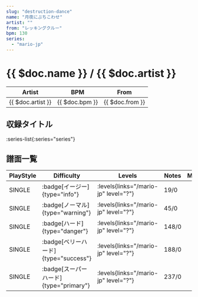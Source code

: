 ```yaml
---
slug: "destruction-dance"
name: "月夜にぶちこわせ"
artist: ""
from: "レッキングクルー"
bpm: 130
series:
  - "mario-jp"
---
```


# {{ $doc.name }} / {{ $doc.artist }}

|Artist|BPM|From|
|------|---|----|
|{{ $doc.artist }}|{{ $doc.bpm }}|{{ $doc.from }}|

## 収録タイトル

:series-list{:series="series"}

## 譜面一覧

|PlayStyle|Difficulty|Levels|Notes|Movie|
|---------|----------|------|-----|-----|
|SINGLE| :badge[イージー]{type="info"}| :levels{links="/mario-jp" level="?"}|19/0||
|SINGLE| :badge[ノーマル]{type="warning"}| :levels{links="/mario-jp" level="?"}|45/0||
|SINGLE| :badge[ハード]{type="danger"}| :levels{links="/mario-jp" level="?"}|148/0||
|SINGLE| :badge[ベリーハード]{type="success"}| :levels{links="/mario-jp" level="?"}|188/0||
|SINGLE| :badge[スーパーハード]{type="primary"}| :levels{links="/mario-jp" level="?"}|237/0||
